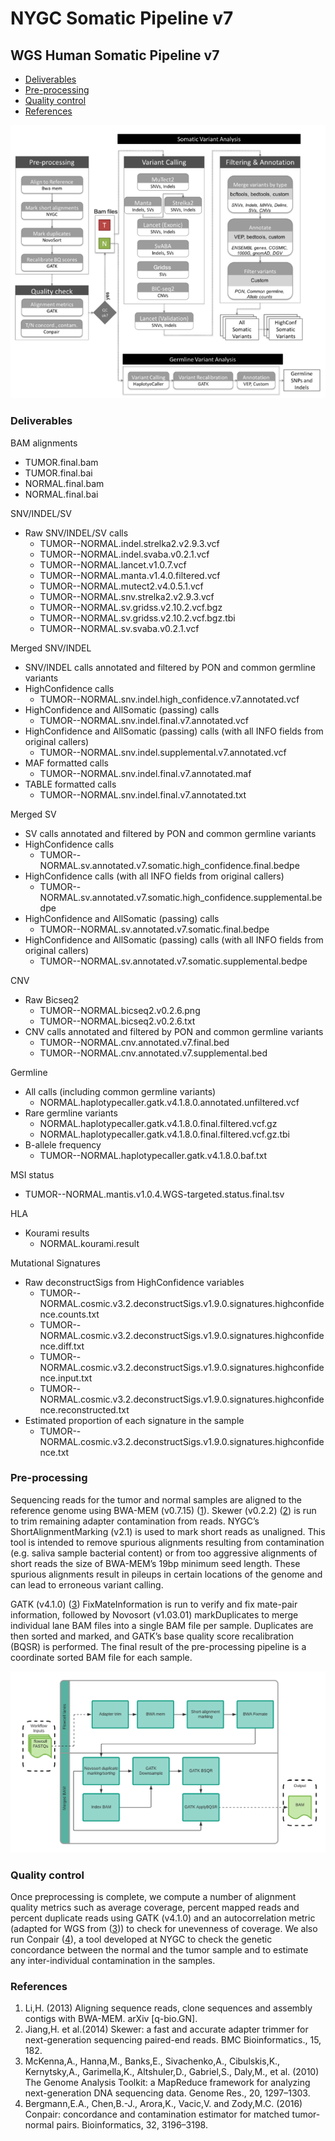 # NYGC Somatic Pipeline v7

## WGS Human Somatic Pipeline v7
- [Deliverables](#deliverables)
- [Pre-processing](#pre_processing)
- [Quality control](#qc)
- [References](#references)

![NYGC Somatic Pipeline overview](diagrams/pipeline_summary.png)

<a name="deliverables"></a>

### Deliverables

BAM alignments

- TUMOR.final.bam
- TUMOR.final.bai
- NORMAL.final.bam
- NORMAL.final.bai
 
SNV/INDEL/SV

- Raw SNV/INDEL/SV calls
  - TUMOR--NORMAL.indel.strelka2.v2.9.3.vcf
  - TUMOR--NORMAL.indel.svaba.v0.2.1.vcf
  - TUMOR--NORMAL.lancet.v1.0.7.vcf
  - TUMOR--NORMAL.manta.v1.4.0.filtered.vcf
  - TUMOR--NORMAL.mutect2.v4.0.5.1.vcf
  - TUMOR--NORMAL.snv.strelka2.v2.9.3.vcf
  - TUMOR--NORMAL.sv.gridss.v2.10.2.vcf.bgz
  - TUMOR--NORMAL.sv.gridss.v2.10.2.vcf.bgz.tbi
  - TUMOR--NORMAL.sv.svaba.v0.2.1.vcf
 
Merged SNV/INDEL

- SNV/INDEL calls annotated and filtered by PON and common germline variants
- HighConfidence calls
  - TUMOR--NORMAL.snv.indel.high_confidence.v7.annotated.vcf
- HighConfidence and AllSomatic (passing) calls
  - TUMOR--NORMAL.snv.indel.final.v7.annotated.vcf
- HighConfidence and AllSomatic (passing) calls (with all INFO fields from original callers)
  - TUMOR--NORMAL.snv.indel.supplemental.v7.annotated.vcf
- MAF formatted calls
  - TUMOR--NORMAL.snv.indel.final.v7.annotated.maf
- TABLE formatted calls
  - TUMOR--NORMAL.snv.indel.final.v7.annotated.txt

Merged SV

- SV calls annotated and filtered by PON and common germline variants
- HighConfidence calls
  - TUMOR--NORMAL.sv.annotated.v7.somatic.high_confidence.final.bedpe
- HighConfidence calls (with all INFO fields from original callers)
  - TUMOR--NORMAL.sv.annotated.v7.somatic.high_confidence.supplemental.bedpe
- HighConfidence and AllSomatic (passing) calls
  - TUMOR--NORMAL.sv.annotated.v7.somatic.final.bedpe
- HighConfidence and AllSomatic (passing) calls (with all INFO fields from original callers)
  - TUMOR--NORMAL.sv.annotated.v7.somatic.supplemental.bedpe

CNV

- Raw Bicseq2
  - TUMOR--NORMAL.bicseq2.v0.2.6.png
  - TUMOR--NORMAL.bicseq2.v0.2.6.txt
- CNV calls annotated and filtered by PON and common germline variants
  - TUMOR--NORMAL.cnv.annotated.v7.final.bed
  - TUMOR--NORMAL.cnv.annotated.v7.supplemental.bed

Germline

- All calls (including common germline variants)
  - NORMAL.haplotypecaller.gatk.v4.1.8.0.annotated.unfiltered.vcf
- Rare germline variants
  - NORMAL.haplotypecaller.gatk.v4.1.8.0.final.filtered.vcf.gz
  - NORMAL.haplotypecaller.gatk.v4.1.8.0.final.filtered.vcf.gz.tbi
- B-allele frequency
  - TUMOR--NORMAL.haplotypecaller.gatk.v4.1.8.0.baf.txt

MSI status

  - TUMOR--NORMAL.mantis.v1.0.4.WGS-targeted.status.final.tsv
 
HLA

- Kourami results
  - NORMAL.kourami.result
 
Mutational Signatures

- Raw deconstructSigs from HighConfidence variables
  - TUMOR--NORMAL.cosmic.v3.2.deconstructSigs.v1.9.0.signatures.highconfidence.counts.txt
  - TUMOR--NORMAL.cosmic.v3.2.deconstructSigs.v1.9.0.signatures.highconfidence.diff.txt
  - TUMOR--NORMAL.cosmic.v3.2.deconstructSigs.v1.9.0.signatures.highconfidence.input.txt
  - TUMOR--NORMAL.cosmic.v3.2.deconstructSigs.v1.9.0.signatures.highconfidence.reconstructed.txt
- Estimated proportion of each signature in the sample
  - TUMOR--NORMAL.cosmic.v3.2.deconstructSigs.v1.9.0.signatures.highconfidence.txt
  
<a name="pre_processing"></a>

### Pre-processing

Sequencing reads for the tumor and normal samples are aligned to the reference genome using BWA-MEM (v0.7.15) ([1](#1)).
Skewer (v0.2.2) ([2](#2)) is run to trim remaining adapter contamination from reads. NYGC’s ShortAlignmentMarking (v2.1) 
is used to mark short reads as unaligned. This tool is intended to remove spurious alignments resulting from 
contamination (e.g. saliva sample bacterial content) or from too aggressive alignments of short reads the size of
BWA-MEM’s 19bp minimum seed length. These spurious alignments result in pileups in certain locations of the genome
and can lead to erroneous variant calling. 

GATK (v4.1.0) ([3](#3)) FixMateInformation is run to verify and fix mate-pair information, followed by Novosort 
(v1.03.01) markDuplicates to merge individual lane BAM files into a single BAM file per sample. Duplicates are 
then sorted and marked, and GATK’s base quality score recalibration (BQSR) is performed. The final result of the 
pre-processing pipeline is a coordinate sorted BAM file for each sample.

![Pre-processing](diagrams/WGS_preprocess.png)

<a name="qc"></a>

### Quality control


Once preprocessing is complete, we compute a number of alignment quality metrics such as
average coverage, percent mapped reads and percent duplicate reads using GATK (v4.1.0) and an
autocorrelation metric (adapted for WGS from ([3](#3))) to check for unevenness of coverage. We also
run Conpair ([4](#4)), a tool developed at NYGC to check the genetic concordance between the
normal and the tumor sample and to estimate any inter-individual contamination in the samples.

<a name="references"></a>

### References

<a name="1"></a>
1. Li,H. (2013) Aligning sequence reads, clone sequences and assembly contigs with BWA-MEM. arXiv [q-bio.GN].
<a name="2"></a>
2. Jiang,H. et al.(2014) Skewer: a fast and accurate adapter trimmer for next-generation sequencing paired-end reads. BMC Bioinformatics., 15, 182.
<a name="3"></a>
3. McKenna,A., Hanna,M., Banks,E., Sivachenko,A., Cibulskis,K., Kernytsky,A., Garimella,K., Altshuler,D., Gabriel,S., Daly,M., et al. (2010) The Genome Analysis Toolkit: a MapReduce framework for analyzing next-generation DNA sequencing data. Genome Res., 20, 1297–1303.
<a name="4"></a>
4. Bergmann,E.A., Chen,B.-J., Arora,K., Vacic,V. and Zody,M.C. (2016) Conpair: concordance
and contamination estimator for matched tumor-normal pairs. Bioinformatics, 32,
3196–3198.

